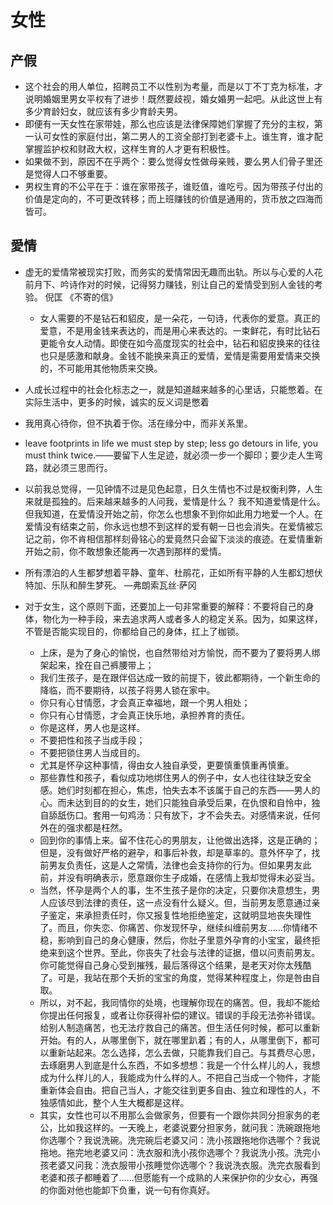 # 女性

## 产假

* 这个社会的用人单位，招聘员工不以性别为考量，而是以丁不丁克为标准，才说明婚姻里男女平权有了进步！既然要歧视，婚女婚男一起吧。从此这世上有多少育龄妇女，就应该有多少育龄夫男。
* 即便有一天女性在家带娃，那么也应该是法律保障她们掌握了充分的主权，第一认可女性的家庭付出，第二男人的工资全部打到老婆卡上。谁生育，谁才配掌握监护权和财政大权，这样生育的人才更有积极性。
* 如果做不到，原因不在乎两个：要么觉得女性做母亲贱，要么男人们骨子里还是觉得人口不够重要。
* 男权生育的不公平在于：谁在家带孩子，谁贬值，谁吃亏。因为带孩子付出的价值是定向的，不可更改转移；而上班赚钱的价值是通用的，货币放之四海而皆可。


## 愛情

* 虚无的爱情常被现实打败，而务实的爱情常因无趣而出轨。所以与心爱的人花前月下、吟诗作对的时候，记得努力赚钱，别让自己的爱情受到别人金钱的考验。 倪匡  《不寄的信》
  - 女人需要的不是钻石和貂皮，是一朵花，一句诗，代表你的爱意。真正的爱意，不是用金钱来表达的，而是用心来表达的。一束鲜花，有时比钻石更能令女人动情。即使在如今高度现实的社会中，钻石和貂皮换来的往往也只是感激和献身。金钱不能换来真正的爱情，爱情是需要用爱情来交换的，不可能用其他物质来交换。
* 人成长过程中的社会化标志之一，就是知道越来越多的心里话，只能憋着。在实际生活中，更多的时候，诚实的反义词是憋着
* 我用真心待你，但不执着于你。活在缘分中，而非关系里。
* leave footprints in life we must step by step; less go detours in life, you must think twice.——要留下人生足迹，就必须一步一个脚印；要少走人生弯路，就必须三思而行。

* 以前我总觉得，一见钟情不过是见色起意，日久生情也不过是权衡利弊，人生来就是孤独的。后来越来越多的人问我，爱情是什么？
我不知道爱情是什么。但我知道，在爱情没开始之前，你怎么也想象不到你如此用力地爱一个人。在爱情没有结束之前，你永远也想不到这样的爱有朝一日也会消失。在爱情被忘记之前，你不肯相信那样刻骨铭心的爱竟然只会留下淡淡的痕迹。在爱情重新开始之前，你不敢想象还能再一次遇到那样的爱情。

* 所有漂泊的人生都梦想着平静、童年、杜鹃花，正如所有平静的人生都幻想伏特加、乐队和醉生梦死。 —弗朗索瓦丝·萨冈
* 对于女生，这个原则下面，还要加上一句非常重要的解释：不要将自己的身体，物化为一种手段，来去追求两人或者多人的稳定关系。因为，如果这样，不管是否能实现目的，你都给自己的身体，扛上了枷锁。
    - 上床，是为了身心的愉悦，也自然带给对方愉悦，而不要为了要将男人绑架起来，拴在自己裤腰带上；
    - 我们生孩子，是在跟伴侣达成一致的前提下，彼此都期待，一个新生命的降临，而不要期待，以孩子将男人锁在家中。
    - 你只有心甘情愿，才会真正幸福地，跟一个男人相处；
    - 你只有心甘情愿，才会真正快乐地，承担养育的责任。
    - 你是这样，男人也是这样。
    - 不要把性和孩子当成手段；
    - 不要把锁住男人当成目的。
    - 尤其是怀孕这种事情，得由女人独自承受，更要慎重慎重再慎重。
    - 那些靠性和孩子，看似成功地绑住男人的例子中，女人也往往缺乏安全感。她们时刻都在担心，焦虑，怕失去本不该属于自己的东西——男人的心。而未达到目的的女生，她们只能独自承受后果，在仇恨和自怜中，独自舔舐伤口。套用一句鸡汤：只有放下，才不会失去。对感情来说，任何外在的强求都是枉然。
    - 回到你的事情上来。留不住花心的男朋友，让他做出选择，这是正确的；但是，没有做好严格的避孕，和事后补救，却是草率的。意外怀孕了，找前男友负责任，这是人之常情，法律也会支持你的行为。但如果男友此前，并没有明确表示，愿意跟你生子成婚，在感情上我却觉得未必妥当。
    - 当然，怀孕是两个人的事，生不生孩子是你的决定，只要你决意想生，男人应该尽到法律的责任，这一点没有什么疑义。但，当前男友愿意通过亲子鉴定，来承担责任时，你又报复性地拒绝鉴定，这就明显地丧失理性了。而且，你失恋、你痛苦、你发现怀孕，继续纠缠前男友……你情绪不稳，影响到自己的身心健康，然后，你肚子里意外孕育的小宝宝，最终拒绝来到这个世界。至此，你丧失了社会与法律的证据，借以问责前男友。你可能觉得自己身心受到摧残，最后落得这个结果，是老天对你太残酷了。可是，我站在那个夭折的宝宝的角度，觉得某种程度上，你是咎由自取。
    - 所以，对不起，我同情你的处境，也理解你现在的痛苦。但，我却不能给你提出任何报复，或者让你获得补偿的建议。错误的手段无法弥补错误。给别人制造痛苦，也无法疗救自己的痛苦。但生活任何时候，都可以重新开始。有的人，从哪里倒下，就在哪里趴着；有的人，从哪里倒下，都可以重新站起来。怎么选择，怎么去做，只能靠我们自己。与其费尽心思，去琢磨男人到底是什么东西，不如多想想：我是一个什么样儿的人，我想成为什么样儿的人，我能成为什么样的人。不把自己当成一个物件，才能重新体会自由。把自己当人，才能交往到更多自由、独立和理性的人，不独感情如此，整个人生大概都是这样。
    - 其实，女性也可以不用那么会做家务，但要有一个跟你共同分担家务的老公，比如我这样的。一天晚上，老婆说要分担家务，就问我：洗碗跟拖地你选哪个？我说洗碗。洗完碗后老婆又问：洗小孩跟拖地你选哪个？我说拖地。拖完地老婆又问：洗衣服和洗小孩你选哪个？我说洗小孩。洗完小孩老婆又问我：洗衣服带小孩睡觉你选哪个？我说洗衣服。洗完衣服看到老婆和孩子都睡着了……但愿能有一个成熟的人来保护你的少女心，再强的你面对他也能卸下负重，说一句有你真好。
